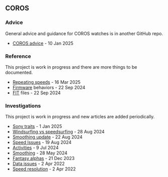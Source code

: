 ## COROS

### Advice

General advice and guidance for COROS watches is in another GitHub repo.

- [COROS advice](https://logiqx.github.io/gps-guides/guidance/coros/) - 10 Jan 2025



### Reference

This project is work in progress and there are more things to be documented.

- [Repeating speeds](swinging/README.md) - 16 Mar 2025
- [Firmware](firmware/README.md) behaviors - 22 Sep 2024
- [FIT](fit/README.md) files - 22 Sep 2024



### Investigations

This project is work in progress and new articles are added periodically.

- [Sony traits](sony/README.md) - 1 Jan 2025
- [Windsurfing vs speedsurfing](windsurfing/README.md) - 28 Aug 2024
- [Smoothing update](smoothing/update.md) - 22 Aug 2024
- [Speed Issues](doppler/README.md) - 19 Aug 2024
- [Activities](activities/README.md) - 9 Jul 2024
- [Smoothing](smoothing/README.md) - 28 May 2024
- [Fantasy alphas](alpha/README.md) - 21 Dec 2023
- [Data issues](issues/README.md) - 2 Apr 2022
- [Speed resolution](resolution/README.md) - 2 Apr 2022

